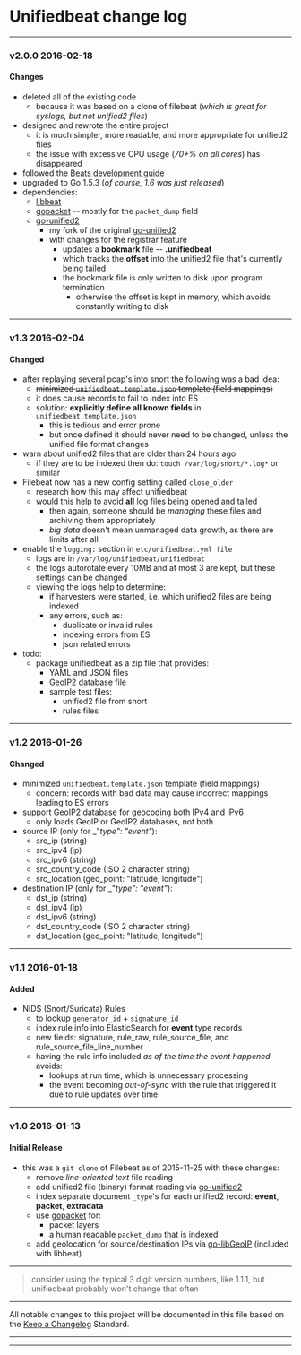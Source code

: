 # Unifiedbeat change log

***

### v2.0.0 2016-02-18

#### Changes

* deleted all of the existing code
  * because it was based on a clone of filebeat (_which is great for syslogs, but not unified2 files_)
* designed and rewrote the entire project
  * it is much simpler, more readable, and more appropriate for unified2 files
  * the issue with excessive CPU usage (_70+% on all cores_) has disappeared
* followed the [Beats development guide](https://www.elastic.co/guide/en/beats/libbeat/current/new-beat.html)
* upgraded to Go 1.5.3 (_of course, 1.6 was just released_)
* dependencies:
  * [libbeat](https://github.com/elastic/beats/tree/master/libbeat)
  * [gopacket](https://github.com/google/gopacket) -- mostly for the ```packet_dump``` field
  * [go-unified2](https://github.com/cleesmith/go-unified2)
    * my fork of the original [go-unified2](https://github.com/jasonish/go-unified2)
    * with changes for the registrar feature
      * updates a **bookmark** file -- **.unifiedbeat**
      * which tracks the **offset** into the unified2 file that's currently being tailed
      * the bookmark file is only written to disk upon program termination
        * otherwise the offset is kept in memory, which avoids constantly writing to disk

***

### v1.3 2016-02-04

#### Changed

* after replaying several pcap's into snort the following was a bad idea:
  * ~~minimized ```unifiedbeat.template.json``` template (field mappings)~~
  * it does cause records to fail to index into ES
  * solution: **explicitly define all known fields** in ```unifiedbeat.template.json```
    * this is tedious and error prone
    * but once defined it should never need to be changed, unless the unified file format changes
* warn about unified2 files that are older than 24 hours ago
  * if they are to be indexed then do: ```touch /var/log/snort/*.log*``` or similar
* Filebeat now has a new config setting called ```close_older```
  * research how this may affect unifiedbeat
  * would this help to avoid **all** log files being opened and tailed
    * then again, someone should be _managing_ these files and archiving them appropriately
    * _big data_ doesn't mean unmanaged data growth, as there are limits after all
* enable the ```logging:``` section in ```etc/unifiedbeat.yml file```
  * logs are in ```/var/log/unifiedbeat/unifiedbeat```
  * the logs autorotate every 10MB and at most 3 are kept, but these settings can be changed
  * viewing the logs help to determine:
    * if harvesters were started, i.e. which unified2 files are being indexed
    * any errors, such as:
      * duplicate or invalid rules
      * indexing errors from ES
      * json related errors
* todo:
  * package unifiedbeat as a zip file that provides:
    * YAML and JSON files
    * GeoIP2 database file
    * sample test files:
      * unified2 file from snort
      * rules files

***

### v1.2 2016-01-26

#### Changed

* minimized ```unifiedbeat.template.json``` template (field mappings)
  * concern: records with bad data may cause incorrect mappings leading to ES errors
* support GeoIP2 database for geocoding both IPv4 and IPv6
  * only loads GeoIP or GeoIP2 databases, not both
* source IP (only for _"_type": "event"_):
  * src_ip (string)
  * src_ipv4 (ip)
  * src_ipv6 (string)
  * src_country_code (ISO 2 character string)
  * src_location (geo_point: "latitude, longitude")
* destination IP (only for _"_type": "event"_):
  * dst_ip (string)
  * dst_ipv4 (ip)
  * dst_ipv6 (string)
  * dst_country_code (ISO 2 character string)
  * dst_location (geo_point: "latitude, longitude")

***

### v1.1 2016-01-18

#### Added

* NIDS (Snort/Suricata) Rules
  * to lookup ```generator_id``` + ```signature_id```
  * index rule info into ElasticSearch for **event** type records
  * new fields: signature, rule_raw, rule_source_file, and rule_source_file_line_number
  * having the rule info included _as of the time the event happened_ avoids:
    * lookups at run time, which is unnecessary processing
    * the event becoming _out-of-sync_ with the rule that triggered it due to rule updates over time

***

### v1.0 2016-01-13

#### Initial Release

* this was a ```git clone``` of Filebeat as of 2015-11-25 with these changes:
  * remove _line-oriented text_ file reading
  * add unified2 file (binary) format reading via [go-unified2](https://github.com/jasonish/go-unified2)
  * index separate document ```_type```'s for each unified2 record: **event**, **packet**, **extradata**
  * use [gopacket](https://github.com/google/gopacket) for:
    * packet layers
    * a human readable ```packet_dump``` that is indexed
  * add geolocation for source/destination IPs via [go-libGeoIP](github.com/nranchev/go-libGeoIP) (included with libbeat)

***

> consider using the typical 3 digit version numbers, like 1.1.1, but unifiedbeat probably won't change that often

***

All notable changes to this project will be documented in this file based on the
[Keep a Changelog](http://keepachangelog.com/) Standard.

***
***
